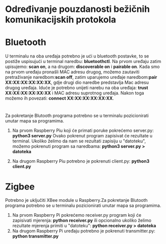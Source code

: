 # Određivanje pouzdanosti bežičnih komunikacijskih protokola


# Bluetooth
U terminalu na oba uređaja potrebno je ući u bluetooth postavke, to se postiže uspisujući u terminal naredbu: **bluetoothctl**.
Na prvom uređaju zatim upisujemo: **scan on**, a na drugom: **discoverable on** i **pairable on**. Kada smo na prvom uređaju pronašli MAC adresu drugog, možemo zautaviti pretraživanje naredbom:**scan off**, zatim uparujemo uređaje naredbom:**pair  XX:XX:XX:XX:XX:XX**, gdje drugi dio naredbe predstavlja Mac adresu drugog uređaja. Iduće je potrebno unijeti narebu na oba uređaja: **trust  XX:XX:XX:XX:XX:XX** i MAC adresu suprotnog uređaja. Nakon toga možemo ih povezati: **connect  XX:XX:XX:XX:XX:XX**. 
#
Za pokretanje Blutooth programa potrebno se u terminalu pozicionirati unutar mapa sa programima.
1. Na prvom Raspberry Piu koji će primati poruke pokrećemo server.py:
  **python3 server.py**
  Ovako pokrenut program zapisivat će rezultate u terminal. Ukoliko želimo da nam se rezultati zapisiju u "datoteku", možemo pokrenuti program sa naredbama:
  **python3 server.py > datoteka**
  
2. Na drugom Raspberry Piu potrebno je pokrenuti client.py:
  **python3 client.py**

# Zigbee
Potrebno je uključiti XBee module u Raspberry.Za pokretanje Blutooth programa potrebno se u terminalu pozicionirati unutar mapa sa programima.
1. Na prvom Raspberry Pi pokrećemo receiver.py program koji će zapisivati mjerenja:
  **python receiver.py** ili opcionalno ukoliko želimo rezultate mjerenja primiti u "datoteku": **python receiver.py > datoteka**
2. Na drugom Raspberry Pi uređaju potrebno je pokrenuti transmitter.py: **python transmitter.py**
